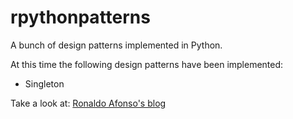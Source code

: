 # rpythonpatterns

A bunch of design patterns implemented in Python.

At this time the following design patterns have been implemented:

* Singleton

Take a look at: [Ronaldo Afonso's blog](http://www.ronaldoafonso.com.br)
